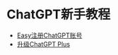 # ChatGPT新手教程

* [Easy注册ChatGPT账号](chatgpt/ToChatGPT.md)
* [升级ChatGPT Plus](chatgpt-plus/ToPlus.md)

